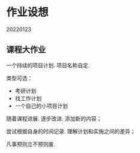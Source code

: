 # 作业设想

20220123

## 课程大作业

一个持续的项目计划. 项目名称自定. 

类型可选：

- 考研计划
- 找工作计划
- 一个自己的小项目计划

随着课程进展. 逐步改进. 添加新的内容；

尝试根据自身的时间记录. 理解计划和实施之间的差异；

凡事预则立不预则废. 


